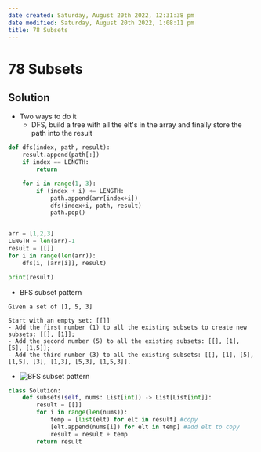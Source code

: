```yaml
---
date created: Saturday, August 20th 2022, 12:31:38 pm
date modified: Saturday, August 20th 2022, 1:08:11 pm
title: 78 Subsets
---
```


# 78 Subsets

## Solution

- Two ways to do it
	- DFS, build a tree with all the elt's in the array and finally store the path into the result

```python
def dfs(index, path, result):
	result.append(path[:])
	if index == LENGTH:
		return

	for i in range(1, 3):
		if (index + i) <= LENGTH:
			path.append(arr[index+i])
			dfs(index+i, path, result)
			path.pop()


arr = [1,2,3]
LENGTH = len(arr)-1
result = [[]]
for i in range(len(arr)):
	dfs(i, [arr[i]], result)

print(result)
```

- BFS subset pattern

```
Given a set of [1, 5, 3]

Start with an empty set: [[]]
- Add the first number (1) to all the existing subsets to create new subsets: [[], [1]];
- Add the second number (5) to all the existing subsets: [[], [1], [5], [1,5]];
- Add the third number (3) to all the existing subsets: [[], [1], [5], [1,5], [3], [1,3], [5,3], [1,5,3]].
```

- ![BFS subset pattern](https://hackernoon.com/_next/image?url=https%3A%2F%2Fcdn.hackernoon.com%2Fimages%2FG9YRlqC9joZNTWsi1ul7tRkO6tv1-hemg3w8d.jpg&w=828&q=75)

```python
class Solution:
    def subsets(self, nums: List[int]) -> List[List[int]]:
        result = [[]]
        for i in range(len(nums)):
            temp = [list(elt) for elt in result] #copy
            [elt.append(nums[i]) for elt in temp] #add elt to copy
            result = result + temp
        return result
```
